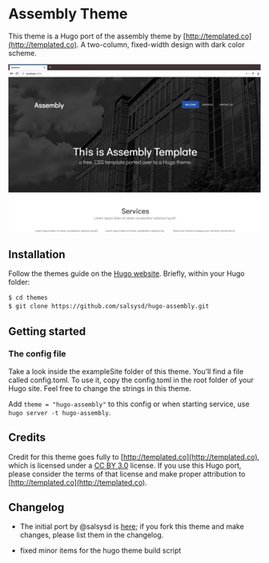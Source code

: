 # Assembly Theme

This theme is a Hugo port of the assembly theme by [http://templated.co](http://templated.co). A two-column, fixed-width design with dark color scheme.

![](images/screenshot.png)

## Installation

Follow the themes guide on the [Hugo website](https://gohugo.io/themes/installing-and-using-themes/). Briefly, within your Hugo folder:

```sh
$ cd themes
$ git clone https://github.com/salsysd/hugo-assembly.git
```

## Getting started

### The config file
Take a look inside the exampleSite folder of this theme. You’ll find a file called config.toml. To use it, copy the config.toml in the root folder of your Hugo site. Feel free to change the strings in this theme.

Add `theme = "hugo-assembly"` to this config or when starting service, use `hugo server -t hugo-assembly`.


## Credits

Credit for this theme goes fully to [http://templated.co](http://templated.co), which is licensed under a [CC BY 3.0](https://creativecommons.org/licenses/by/3.0/) license. If you use this Hugo port, please consider the terms of that license and make proper attribution to [http://templated.co](http://templated.co).

## Changelog

- The initial port by @salsysd is [here](changelog.md); if you fork this theme and make changes, please list them in the changelog.

- fixed minor items for the hugo theme build script
